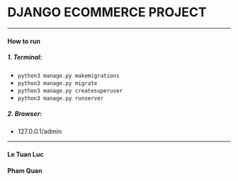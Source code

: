 # DJANGO ECOMMERCE PROJECT
----------
#### How to run
##### 1. Terminal:
* `python3 manage.py makemigrations`
* `python3 manage.py migrate`
* `python3 manage.py createsuperuser`
* `python3 manage.py runserver`

##### 2. Browser:
* 127.0.0.1/admin

----------
#### Le Tuan Luc
#### Pham Quan
